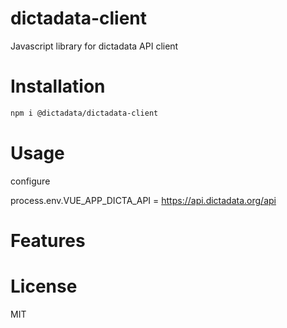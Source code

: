 # dictadata-client

Javascript library for dictadata API client

# Installation

```bash
npm i @dictadata/dictadata-client
```

# Usage

configure

process.env.VUE_APP_DICTA_API = https://api.dictadata.org/api

# Features

# License

MIT
